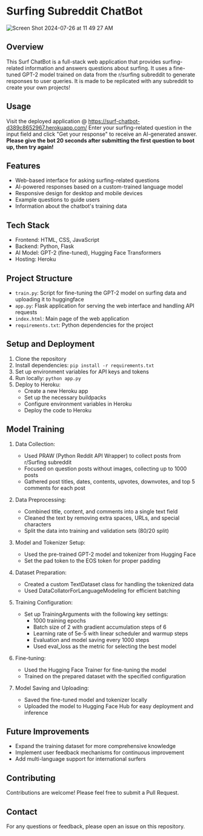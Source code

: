 # Surfing Subreddit ChatBot

![Screen Shot 2024-07-26 at 11 49 27 AM](https://github.com/user-attachments/assets/53fce91d-bf8c-4a4d-aeda-a1e0bf29433c)

## Overview

This Surf ChatBot is a full-stack web application that provides surfing-related information and answers questions about surfing. It uses a fine-tuned GPT-2 model trained on data from the r/surfing subreddit to generate responses to user queries. It is made to be replicated with any subreddit to create your own projects!

## Usage

Visit the deployed application @ https://surf-chatbot-d389c8652967.herokuapp.com/
Enter your surfing-related question in the input field and click "Get your response" to receive an AI-generated answer.
**Please give the bot 20 seconds after submitting the first question to boot up, then try again!**

## Features

- Web-based interface for asking surfing-related questions
- AI-powered responses based on a custom-trained language model
- Responsive design for desktop and mobile devices
- Example questions to guide users
- Information about the chatbot's training data

## Tech Stack

- Frontend: HTML, CSS, JavaScript
- Backend: Python, Flask
- AI Model: GPT-2 (fine-tuned), Hugging Face Transformers
- Hosting: Heroku

## Project Structure

- `train.py`: Script for fine-tuning the GPT-2 model on surfing data and uploading it to huggingface
- `app.py`: Flask application for serving the web interface and handling API requests
- `index.html`: Main page of the web application
- `requirements.txt`: Python dependencies for the project

## Setup and Deployment

1. Clone the repository
2. Install dependencies: `pip install -r requirements.txt`
3. Set up environment variables for API keys and tokens
4. Run locally: `python app.py`
5. Deploy to Heroku:
   - Create a new Heroku app
   - Set up the necessary buildpacks
   - Configure environment variables in Heroku
   - Deploy the code to Heroku

## Model Training

1. Data Collection:
   - Used PRAW (Python Reddit API Wrapper) to collect posts from r/Surfing subreddit
   - Focused on question posts without images, collecting up to 1000 posts
   - Gathered post titles, dates, contents, upvotes, downvotes, and top 5 comments for each post

2. Data Preprocessing:
   - Combined title, content, and comments into a single text field
   - Cleaned the text by removing extra spaces, URLs, and special characters
   - Split the data into training and validation sets (80/20 split)

3. Model and Tokenizer Setup:
   - Used the pre-trained GPT-2 model and tokenizer from Hugging Face
   - Set the pad token to the EOS token for proper padding

4. Dataset Preparation:
   - Created a custom TextDataset class for handling the tokenized data
   - Used DataCollatorForLanguageModeling for efficient batching

5. Training Configuration:
   - Set up TrainingArguments with the following key settings:
     - 1000 training epochs
     - Batch size of 2 with gradient accumulation steps of 6
     - Learning rate of 5e-5 with linear scheduler and warmup steps
     - Evaluation and model saving every 1000 steps
     - Used eval_loss as the metric for selecting the best model

6. Fine-tuning:
   - Used the Hugging Face Trainer for fine-tuning the model
   - Trained on the prepared dataset with the specified configuration

7. Model Saving and Uploading:
   - Saved the fine-tuned model and tokenizer locally
   - Uploaded the model to Hugging Face Hub for easy deployment and inference

## Future Improvements

- Expand the training dataset for more comprehensive knowledge
- Implement user feedback mechanisms for continuous improvement
- Add multi-language support for international surfers

## Contributing

Contributions are welcome! Please feel free to submit a Pull Request.

## Contact

For any questions or feedback, please open an issue on this repository.
